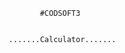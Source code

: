                                            #CODSOFT3
                                  
                                  
                                    .......Calculator.......